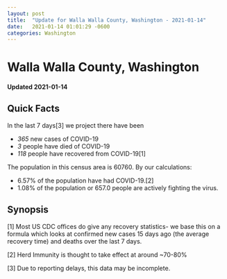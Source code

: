 ```yaml
---
layout: post
title:  "Update for Walla Walla County, Washington - 2021-01-14"
date:   2021-01-14 01:01:29 -0600
categories: Washington
---
```


# Walla Walla County, Washington
#### Updated 2021-01-14

## Quick Facts

In the last 7 days[3] we project there have been
- *365* new cases of COVID-19
- *3* people have died of COVID-19
- *118* people have recovered from COVID-19[1]

The population in this census area is 60760. By our calculations:
- 6.57% of the population have had COVID-19.[2]
- 1.08% of the population or 657.0 people are actively fighting the virus.

## Synopsis




[1] Most US CDC offices do give any recovery statistics- we base this on a formula which looks at confirmed new cases
15 days ago (the average recovery time) and deaths over the last 7 days.

[2] Herd Immunity is thought to take effect at around ~70-80%

[3] Due to reporting delays, this data may be incomplete.
 
    